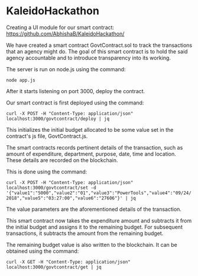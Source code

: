 # KaleidoHackathon

Creating a UI module for our smart contract: https://github.com/AbhishaB/KaleidoHackathon/

We have created a smart contract GovtContract.sol to track the transactions that an agency might do. The goal of this smart contract is to hold the said agency accountable and to introduce transparency into its working.

The server is run on node.js using the command:

```node app.js```

After it starts listening on port 3000, deploy the contract.

Our smart contract is first deployed using the command:

```curl -X POST -H "Content-Type: application/json" localhost:3000/govtcontract/deploy | jq```

This initializes the initial budget allocated to be some value set in the contract's js file, GovtContract.js.

The smart contracts records pertinent details of the transaction, such as amount of expenditure, department, purpose, date, time and location. These details are recorded on the blockchain.

This is done using the command:

```curl -X POST -H "Content-Type: application/json" localhost:3000/govtcontract/set -d '{"value1":"5000","value2":"01","value3":"PowerTools","value4":"09/24/2018","value5":"03:27:00","value6":"27606"}' | jq```

The value parameters are the aforementioned details of the transaction.

This smart contract now takes the expenditure amount and subtracts it from the initial budget and assigns it to the remaining budget. For subsequent transactions, it subtracts the amount from the remaining budget.

The remaining budget value is also written to the blockchain. It can be obtained using the command:

```curl -X GET -H "Content-Type: application/json" localhost:3000/govtcontract/get | jq```
